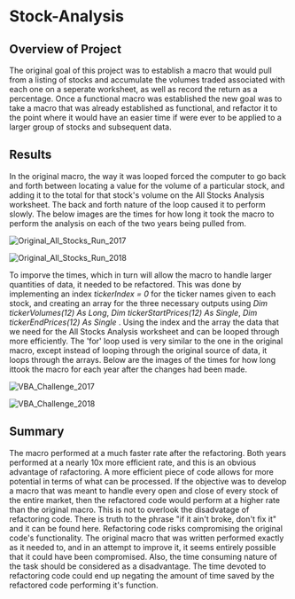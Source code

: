 # Stock-Analysis
## Overview of Project
The original goal of this project was to establish a macro that would pull from a listing of stocks and accumulate the volumes traded associated with each one on a seperate worksheet, as well as record the return as a percentage. Once a functional macro was established the new goal was to take a macro that was already established as functional, and refactor it to the point where it would have an easier time if were ever to be applied to a larger group of stocks and subsequent data.

## Results
In the original macro, the way it was looped forced the computer to go back and forth between locating a value for the volume of a particular stock, and adding it to the total for that stock's volume on the All Stocks Analysis worksheet. The back and forth nature of the loop caused it to perform slowly. The below images are the times for how long it took the macro to perform the analysis on each of the two years being pulled from.

![Original_All_Stocks_Run_2017](https://user-images.githubusercontent.com/107013312/175454898-62a33a60-9ac2-4e55-8e96-9ee37e9f38c3.png)

![Original_All_Stocks_Run_2018](https://user-images.githubusercontent.com/107013312/175454906-f6604090-c561-4a86-aaa6-97d743c6e261.png)

To imporve the times, which in turn will allow the macro to handle larger quantities of data, it needed to be refactored. This was done by implementing an index *tickerIndex = 0* for the ticker names given to each stock, and creating an array for the three necessary outputs using *Dim tickerVolumes(12) As Long*, *Dim tickerStartPrices(12) As Single*, *Dim tickerEndPrices(12) As Single* . Using the index and the array the data that we need for the All Stocks Analysis worksheet and can be looped through more efficiently. The 'for' loop used is very similar to the one in the original macro, except instead of looping through the original source of data, it loops through the arrays. Below are the images of the times for how long ittook the macro for each year after the changes had been made.

![VBA_Challenge_2017](https://user-images.githubusercontent.com/107013312/175458623-21cfdee5-7650-4944-9532-b0a71fc248b4.png)

![VBA_Challenge_2018](https://user-images.githubusercontent.com/107013312/175458630-fc6a77ba-103a-4fa3-8a6e-94d40c8604d2.png)

## Summary
The macro performed at a much faster rate after the refactoring. Both years performed at a nearly 10x more efficient rate, and this is an obvious advantage of rafactoring. A more efficient piece of code allows for more potential in terms of what can be processed. If the objective was to develop a macro that was meant to handle every open and close of every stock of the entire market, then the refactored code would perform at a higher rate than the original macro. This is not to overlook the disadvatage of refactoring code. There is truth to the phrase "if it ain't broke, don't fix it" and it can be found here. Refactoring code risks compromising the original code's functionality. The original macro that was written performed exactly as it needed to, and in an attempt to improve it, it seems entirely possible that it could have been compromised. Also, the time consuming nature of the task should be considered as a disadvantage. The time devoted to refactoring code could end up negating the amount of time saved by the refactored code performing it's function.    
